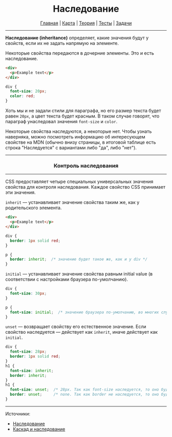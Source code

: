 <div align="center">

# Наследование

[Главная](https://github.com/dollaween/junior-roadmap/)
|
[Карта](/roadmap/README.md)
|
[Теория](/theory/README.md)
|
[Тесты](/tests/README.md)
|
[Задачи](/tasks/README.md)

</div>

---

**Наследование (inheritance)** определяет, какие значения будут у свойств, если их не задать напрямую на элементе.

Некоторые свойства передаются в дочерние элементы. Это и есть наследование.

```html
<div>
  <p>Example text</p>
</div>
```

```css
div {
  font-size: 20px;
  color: red;
}
```

Хоть мы и не задали стили для параграфа, но его размер текста будет равен `20px`, а цвет текста будет красным. В таком случае говорят, что параграф унаследовал значения `font-size` и `color`.

Некоторые свойства наследуются, а некоторые нет. Чтобы узнать наверняка, можно посмотреть информацию об интересующем свойстве на MDN (обычно внизу страницы, в итоговой таблице есть строка "Наследуется" с вариантами либо "да", либо "нет").

---

<div align="center">

### Контроль наследования

</div>

---

CSS предоставляет четыре специальных универсальных значения свойства для контроля наследования. Каждое свойство CSS принимает эти значения.

`inherit` — устанавливает значение свойства таким же, как у родительского элемента.

```html
<div>
  <p>Example text</p>
</div>
```

```css
div {
  border: 1px solid red;
}

p {
  border: inherit;  /* значение будет такое же, как и у div */
}
```

`initial` — устанавливает значение свойства равным initial value (в соответствии с настройками браузера по-умолчанию).

```css
div {
  font-size: 30px;
}

p {
  font-size: initial;  /* значение браузера по-умолчанию, во многих случаях 14px или 16px. */
}
```

`unset` — возвращает свойству его естественное значение. Если свойство наследуется — действует как `inherit`, иначе действует как `initial`.

```css
div {
  font-size: 28px;
  border: 1px solid red;
}
h1 {
  font-size: inherit;
  border: inherit;
}
h1 {
  font-size: unset;  /* 28px. Так как font-size наследуется, то оно будет установлено в inherit */
  border: unset;     /* none. Так как border не наследуется, то оно будет установлено в initial */
}
```

---

Источники:
* [Наследование](https://developer.mozilla.org/ru/docs/Web/CSS/inheritance)
* [Каскад и наследование](https://developer.mozilla.org/ru/docs/Learn/CSS/Building_blocks/Cascade_and_inheritance)
